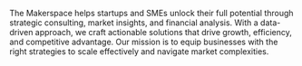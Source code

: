 The Makerspace helps startups and SMEs unlock their full potential through strategic consulting, market insights, and financial analysis. With a data-driven approach, we craft actionable solutions that drive growth, efficiency, and competitive advantage. Our mission is to equip businesses with the right strategies to scale effectively and navigate market complexities.